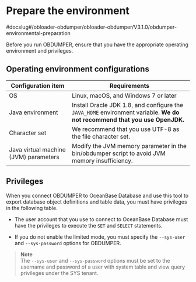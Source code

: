 Prepare the environment
============================================
#docslug#/obloader-obdumper/obloader-obdumper/V3.1.0/obdumper-environmental-preparation

Before you run OBDUMPER, ensure that you have the appropriate operating environment and privileges. 

Operating environment configurations 
---------------------------------------------------------



|        **Configuration item**         |                                                     **Requirements**                                                      |
|---------------------------------------|---------------------------------------------------------------------------------------------------------------------------|
| OS                                    | Linux, macOS, and Windows 7 or later                                                                                      |
| Java environment                      | Install Oracle JDK 1.8, and configure the `JAVA_HOME` environment variable. **We do not recommend that you use OpenJDK.** |
| Character set                         | We recommend that you use UTF-8 as the file character set.                                                                |
| Java virtual machine (JVM) parameters | Modify the JVM memory parameter in the bin/obdumper script to avoid JVM memory insufficiency.                             |



Privileges 
-------------------------------

When you connect OBDUMPER to OceanBase Database and use this tool to export database object definitions and table data, you must have privileges in the following table.

* The user account that you use to connect to OceanBase Database must have the privileges to execute the `SET` and `SELECT` statements.

  

* If you do not enable the limited mode, you must specify the `--sys-user` and `--sys-password` options for OBDUMPER. 

> **Note**  
> The `--sys-user` and `--sys-password` options must be set to the username and password of a user with system table and view query privileges under the SYS tenant.